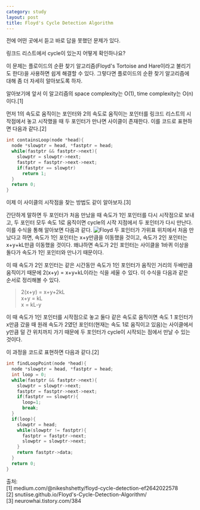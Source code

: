 ```yaml
---
category: study
layout: post
title: Floyd's Cycle Detection Algorithm
---
```

전에 어떤 곳에서 듣고 바로 답을 못했던 문제가 있다.

링크드 리스트에서 cycle이 있는지 어떻게 확인하나요?

이 문제는 플로이드의 순환 찾기 알고리즘(Floyd's Tortoise and Hare이라고 불리기도 한다)을 사용하면 쉽게 해결할 수 있다.
그렇다면 플로이드의 순환 찾기 알고리즘에 대해 좀 더 자세히 알아보도록 하자.

알아보기에 앞서 이 알고리즘의 space complexity는 O(1), time complexity는 O(n)이다.[1]

먼저 1의 속도로 움직이는 포인터와 2의 속도로 움직이는 포인터를 링크드 리스트의 시작점에서 놓고 시작했을 때 두 포인터가 만나면 사이클이 존재한다.
이를 코드로 표현하면 다음과 같다.[2]

```c
int containsLoop(node *head){
  node *slowptr = head, *fastptr = head;
  while(fastptr && fastptr->next){
    slowptr = slowptr->next;
    fastptr = fastptr->next->next;
    if(fastptr == slowptr)
      return 1;
  }
  return 0;
}  
```

이제 이 사이클의 시작점을 찾는 방법도 같이 알아보자.[3]

간단하게 말하면 두 포인터가 처음 만났을 때 속도가 1인 포인터를 다시 시작점으로 보내고, 두 포인터 모두 속도 1로 움직이면 cycle의 시작 지점에서 두 포인터가 다시 만난다. 이를 수식을 통해 알아보면 다음과 같다.
![Floyd](https://gityunjae.github.io/images/Floyd.PNG)
두 포인터가 가위표 위치에서 처음 만났다고 하면, 속도가 1인 포인터는 x+y만큼을 이동했을 것이고, 속도가 2인 포인터는 x+y+kL만큼 이동했을 것이다.
왜냐하면 속도가 2인 포인터는 사이클을 1바퀴 이상을 돌다가 속도가 1인 포인터와 만나기 때문이다.

이 때 속도가 2인 포인터는 같은 시간동안 속도가 1인 포인터가 움직인 거리의 두배만큼 움직이기 때문에 2(x+y) = x+y+kL이라는 식을 세울 수 있다.
이 수식을 다음과 같은 순서로 정리해볼 수 있다.

> 2(x+y) = x+y+2kL <br>
> x+y = kL <br>
> x = kL-y <br>

이 때 속도가 1인 포인터를 시작점으로 놓고 둘다 같은 속도로 움직이면 속도 1 포인터가 x만큼 갔을 때 원래 속도가 2였던 포인터(현재는 속도 1로 움직이고 있음)는 사이클에서 y만큼 덜 간 위치까지 가기 때문에 두 포인터가 cycle이 시작되는 점에서 만날 수 있는 것이다.

이 과정을 코드로 표현하면 다음과 같다.[2]
```c
int findLoopPoint(node *head){
  node *slowptr = head, *fastptr = head;
  int loop = 0;
  while(fastptr && fastptr->next){
    slowptr = slowptr->next;
    fastptr = fastptr->next->next;
    if(fastptr == slowptr){
      loop=1;
      break;
  }
  if(loop){
    slowptr = head;
    while(slowptr != fastptr){
      fastptr = fastptr->next;
      slowptr = slowptr->next;
    }
    return fastptr->data;
  }
  return 0;
}
```


출처:<br>
[1] <a ref="medium.com/@nikeshshetty/floyd-cycle-detection-ef2642022578">medium.com/@nikeshshetty/floyd-cycle-detection-ef2642022578</a><br>
[2] <a ref="snutiise.github.io/Floyd's-Cycle-Detection-Algorithm/">snutiise.github.io/Floyd's-Cycle-Detection-Algorithm/</a><br>
[3] <a ref="neurowhai.tistory.com/384">neurowhai.tistory.com/384</a>
